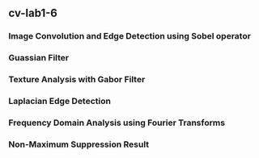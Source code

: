 ## cv-lab1-6
### Image Convolution and Edge Detection using Sobel operator
### Guassian Filter
### Texture Analysis with Gabor Filter
### Laplacian Edge Detection
### Frequency Domain Analysis using Fourier Transforms
### Non-Maximum Suppression Result
